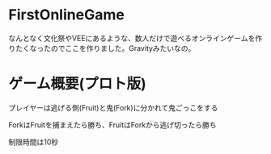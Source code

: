 # FirstOnlineGame
なんとなく文化祭やVEEにあるような、数人だけで遊べるオンラインゲームを作りたくなったのでここを作りました。Gravityみたいなの。

# ゲーム概要(プロト版)
プレイヤーは逃げる側(Fruit)と鬼(Fork)に分かれて鬼ごっこをする

ForkはFruitを捕まえたら勝ち、FruitはForkから逃げ切ったら勝ち

制限時間は10秒
